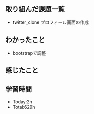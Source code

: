 ## 取り組んだ課題一覧
- twitter_clone プロフィール画面の作成
## わかったこと
- bootstrapで調整
## 感じたこと

## 学習時間
- Today:2h
- Total:629h
